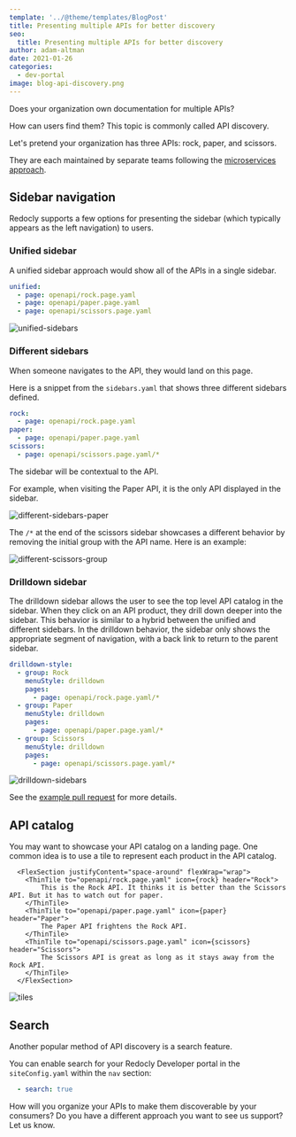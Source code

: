 ```yaml
---
template: '../@theme/templates/BlogPost'
title: Presenting multiple APIs for better discovery
seo:
  title: Presenting multiple APIs for better discovery
author: adam-altman
date: 2021-01-26
categories:
  - dev-portal
image: blog-api-discovery.png
---
```

Does your organization own documentation for multiple APIs?

How can users find them?
This topic is commonly called API discovery.

Let's pretend your organization has three APIs: rock, paper, and scissors.

They are each maintained by separate teams following the [microservices approach](../docs-legacy/developer-portal/guides/document-microservices.md).

## Sidebar navigation

Redocly supports a few options for presenting the sidebar (which typically appears as the left navigation) to users.

### Unified sidebar

A unified sidebar approach would show all of the APIs in a single sidebar.

```yaml
unified:
  - page: openapi/rock.page.yaml
  - page: openapi/paper.page.yaml
  - page: openapi/scissors.page.yaml
```

![unified-sidebars](https://user-images.githubusercontent.com/1161871/105851165-4f07fc80-5fa8-11eb-95bc-319e8716f30f.png)


### Different sidebars

When someone navigates to the API, they would land on this page.

Here is a snippet from the `sidebars.yaml` that shows three different sidebars defined.

```yaml
rock:
  - page: openapi/rock.page.yaml
paper:
  - page: openapi/paper.page.yaml
scissors:
  - page: openapi/scissors.page.yaml/*
```

The sidebar will be contextual to the API.

For example, when visiting the Paper API, it is the only API displayed in the sidebar.

![different-sidebars-paper](https://user-images.githubusercontent.com/1161871/105852892-a8712b00-5faa-11eb-8ceb-51a58f57e826.png)

The `/*` at the end of the scissors sidebar showcases a different behavior by removing the initial group with the API name.
Here is an example:

![different-scissors-group](https://user-images.githubusercontent.com/1161871/105853075-e8381280-5faa-11eb-88e8-6dfe8bdb7ed7.png)


### Drilldown sidebar

The drilldown sidebar allows the user to see the top level API catalog in the sidebar.
When they click on an API product, they drill down deeper into the sidebar.
This behavior is similar to a hybrid between the unified and different sidebars.
In the drilldown behavior, the sidebar only shows the appropriate segment of navigation, with a back link to return to the parent sidebar.

```yaml
drilldown-style:
  - group: Rock
    menuStyle: drilldown
    pages:
      - page: openapi/rock.page.yaml/*
  - group: Paper
    menuStyle: drilldown
    pages:
      - page: openapi/paper.page.yaml/*
  - group: Scissors
    menuStyle: drilldown
    pages:
      - page: openapi/scissors.page.yaml/*
```

![drilldown-sidebars](https://user-images.githubusercontent.com/1161871/105854064-00f4f800-5fac-11eb-8665-f241b3b2505e.gif)

See the [example pull request](https://github.com/Redocly/developer-portal-starter/pull/58) for more details.

## API catalog

You may want to showcase your API catalog on a landing page.
One common idea is to use a tile to represent each product in the API catalog.

```tsx
  <FlexSection justifyContent="space-around" flexWrap="wrap">
    <ThinTile to="openapi/rock.page.yaml" icon={rock} header="Rock">
        This is the Rock API. It thinks it is better than the Scissors API. But it has to watch out for paper.
    </ThinTile>
    <ThinTile to="openapi/paper.page.yaml" icon={paper} header="Paper">
        The Paper API frightens the Rock API.
    </ThinTile>
    <ThinTile to="openapi/scissors.page.yaml" icon={scissors} header="Scissors">
        The Scissors API is great as long as it stays away from the Rock API.
    </ThinTile>
  </FlexSection>
```

![tiles](https://user-images.githubusercontent.com/1161871/105868033-597fc180-5fbb-11eb-9242-4f13ae7010bc.png)

## Search

Another popular method of API discovery is a search feature.

You can enable search for your Redocly Developer portal in the `siteConfig.yaml` within the `nav` section:

```yaml
  - search: true
```

How will you organize your APIs to make them discoverable by your consumers? Do you have a different approach you want to see us support? Let us know.
